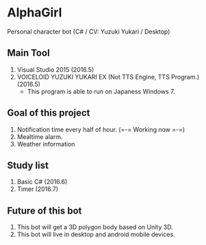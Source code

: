 # AlphaGirl
Personal character bot (C# / CV: Yuzuki Yukari / Desktop)

## Main Tool

1. Visual Studio 2015                                           (2016.5)
2. VOICELOID YUZUKI YUKARI EX (Not TTS Engine, TTS Program.)    (2016.5)
    - This program is able to run on Japaness Windows 7.

## Goal of this project

1. Notification time every half of hour. (=-= Working now =-=)
2. Mealtime alarm.
3. Weather information

## Study list

1. Basic C# (2016.6)
2. Timer    (2016.7)

## Future of this bot

1. This bot will get a 3D polygon body based on Unity 3D.
2. This bot will live in desktop and android mobile devices.
